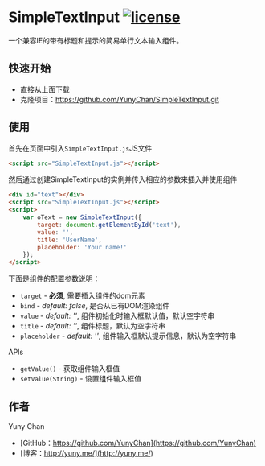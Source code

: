 # SimpleTextInput [![license](https://img.shields.io/badge/License-Apache%202.0-blue.svg)](https://github.com/YunyChan/SimpleTextInput/blob/master/LICENSE) #

一个兼容IE的带有标题和提示的简易单行文本输入组件。

## 快速开始 ##

+ 直接从上面下载
+ 克隆项目：https://github.com/YunyChan/SimpleTextInput.git

## 使用 ##

首先在页面中引入`SimpleTextInput.js`JS文件

```html
<script src="SimpleTextInput.js"></script>
```

然后通过创建SimpleTextInput的实例并传入相应的参数来插入并使用组件

```html
<div id="text"></div>
<script src="SimpleTextInput.js"></script>
<script>
    var oText = new SimpleTextInput({
        target: document.getElementById('text'),
        value: '',
        title: 'UserName',
        placeholder: 'Your name!'
    });
</script>
```

下面是组件的配置参数说明：

+ `target` - __必须__, 需要插入组件的dom元素
+ `bind` - _default: false_, 是否从已有DOM渲染组件
+ `value` - _default: ''_, 组件初始化时输入框默认值，默认空字符串
+ `title` - _default: ''_, 组件标题，默认为空字符串
+ `placeholder` - _default: ''_, 组件输入框默认提示信息，默认为空字符串

APIs

* `getValue()` - 获取组件输入框值
* `setValue(String)` - 设置组件输入框值

## 作者 ##

Yuny Chan

+ [GitHub：https://github.com/YunyChan](https://github.com/YunyChan)
+ [博客：http://yuny.me/](http://yuny.me/)